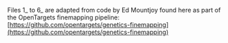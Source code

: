 Files 1_ to 6_ are adapted from code by Ed Mountjoy found here as part of the OpenTargets finemapping pipeline:
[https://github.com/opentargets/genetics-finemapping](https://github.com/opentargets/genetics-finemapping)

